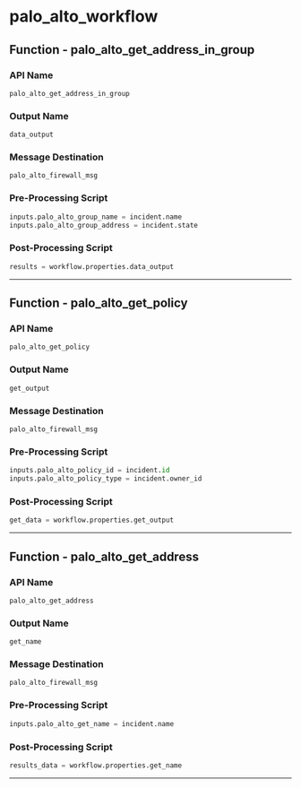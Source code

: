 <!--
    DO NOT MANUALLY EDIT THIS FILE
    THIS FILE IS AUTOMATICALLY GENERATED WITH resilient-sdk codegen
    Generated with resilient-sdk v49.0.4423
-->

# palo_alto_workflow

## Function - palo_alto_get_address_in_group

### API Name
`palo_alto_get_address_in_group`

### Output Name
`data_output`

### Message Destination
`palo_alto_firewall_msg`

### Pre-Processing Script
```python
inputs.palo_alto_group_name = incident.name
inputs.palo_alto_group_address = incident.state
```

### Post-Processing Script
```python
results = workflow.properties.data_output
```

---

## Function - palo_alto_get_policy

### API Name
`palo_alto_get_policy`

### Output Name
`get_output`

### Message Destination
`palo_alto_firewall_msg`

### Pre-Processing Script
```python
inputs.palo_alto_policy_id = incident.id
inputs.palo_alto_policy_type = incident.owner_id
```

### Post-Processing Script
```python
get_data = workflow.properties.get_output
```

---

## Function - palo_alto_get_address

### API Name
`palo_alto_get_address`

### Output Name
`get_name`

### Message Destination
`palo_alto_firewall_msg`

### Pre-Processing Script
```python
inputs.palo_alto_get_name = incident.name
```

### Post-Processing Script
```python
results_data = workflow.properties.get_name
```

---

